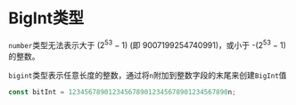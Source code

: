 # BigInt类型

`number`类型无法表示大于 ($2^{53} - 1$) (即 9007199254740991)，或小于 -($2^{53} - 1$)的整数。

`bigint`类型表示任意长度的整数，通过将`n`附加到整数字段的末尾来创建`BigInt`值

```js
const bitInt = 1234567890123456789012345678901234567890n;
```